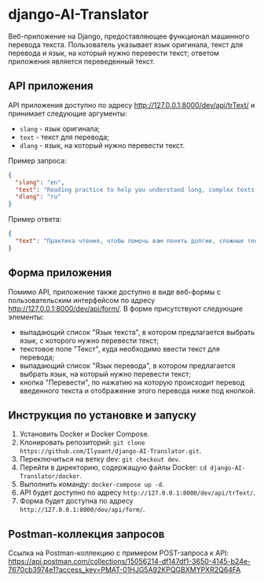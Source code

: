 # django-AI-Translator

Веб-приложение на Django, предоставляющее функционал машинного перевода текста. Пользователь указывает язык оригинала, текст для перевода и язык, на который нужно перевести текст; ответом приложения является переведенный текст.

## API приложения

API приложения доступно по адресу http://127.0.0.1:8000/dev/api/trText/ и принимает следующие аргументы:

- `slang` - язык оригинала;
- `text` - текст для перевода;
- `dlang` - язык, на который нужно перевести текст.

Пример запроса:

```json
{
  "slang": "en",
  "text": "Reading practice to help you understand long, complex texts about a wide variety of topics, some of which may be unfamiliar. Texts include specialised articles, biographies and summaries.",
  "dlang": "ru"
}
```

Пример ответа:

```json
{
  "text": "Практика чтения, чтобы помочь вам понять долгие, сложные тексты о самых разных темах, некоторые из которых могут быть незнакомыми. Тексты включают специализированные статьи, биографии и резюме."
}
```

## Форма приложения

Помимо API, приложение также доступно в виде веб-формы с пользовательским интерфейсом по адресу http://127.0.0.1:8000/dev/api/form/. В форме присутствуют следующие элементы:

- выпадающий список "Язык текста", в котором предлагается выбрать язык, с которого нужно перевести текст;
- текстовое поле "Текст", куда необходимо ввести текст для перевода;
- выпадающий список "Язык перевода", в котором предлагается выбрать язык, на который нужно перевести текст;
- кнопка "Перевести", по нажатию на которую происходит перевод введенного текста и отображение этого перевода ниже под кнопкой.

## Инструкция по установке и запуску

1. Установить Docker и Docker Compose.
2. Клонировать репозиторий: `git clone https://github.com/Ilyaant/django-AI-Translator.git`.
3. Переключиться на ветку dev: `git checkout dev`.
4. Перейти в директорию, содержащую файлы Docker: `cd django-AI-Translator/docker`.
5. Выполнить команду: `docker-compose up -d`.
6. API будет доступно по адресу `http://127.0.0.1:8000/dev/api/trText/`.
7. Форма будет доступна по адресу `http://127.0.0.1:8000/dev/api/form/`.

## Postman-коллекция запросов

Ссылка на Postman-коллекцию с примером POST-запроса к API: https://api.postman.com/collections/15056214-df147df1-3650-4145-b24e-7670cb3974e1?access_key=PMAT-01HJG5A92KPQGBXMYPXR2Q64FA
